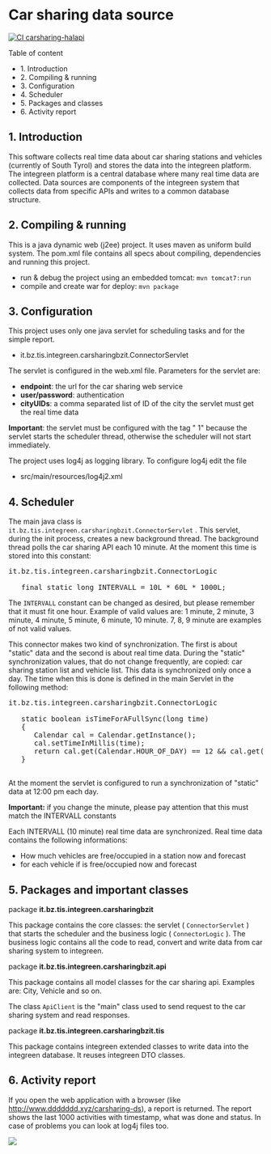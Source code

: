# Car sharing data source

[![CI carsharing-halapi](https://github.com/noi-techpark/bdp-commons/actions/workflows/ci-carsharing-halapi.yml/badge.svg)](https://github.com/noi-techpark/bdp-commons/actions/workflows/ci-carsharing-halapi.yml)

Table of content

*   1\. Introduction
*   2\. Compiling & running
*   3\. Configuration
*   4\. Scheduler
*   5\. Packages and classes
*   6\. Activity report

## 1\. Introduction

This software collects real time data about car sharing stations and vehicles (currently of South Tyrol) and stores the data into the integreen platform. The integreen platform is a central database where many real time data are collected. Data sources are components of the integreen system that collects data from specific APIs and writes to a common database structure.

## 2\. Compiling & running

This is a java dynamic web (j2ee) project. It uses maven as uniform build system. The pom.xml file contains all specs about compiling, dependencies and running this project.

*   run & debug the project using an embedded tomcat: `mvn tomcat7:run`
*   compile and create war for deploy: `mvn package`

## 3\. Configuration

This project uses only one java servlet for scheduling tasks and for the simple report.

*   it.bz.tis.integreen.carsharingbzit.ConnectorServlet

The servlet is configured in the web.xml file. Parameters for the servlet are:

*   **endpoint**: the url for the car sharing web service
*   **user/password**: authentication
*   **cityUIDs**: a comma separated list of ID of the city the servlet must get the real time data

**Important**: the servlet must be configured with the tag " <load-on-startup>1</load-on-startup>" because the servlet starts the scheduler thread, otherwise the scheduler will not start immediately.

The project uses log4j as logging library. To configure log4j edit the file

*   src/main/resources/log4j2.xml

## 4\. Scheduler

The main java class is `it.bz.tis.integreen.carsharingbzit.ConnectorServlet` . This servlet, during the init process, creates a new background thread. The background thread polls the car sharing API each 10 minute. At the moment this time is stored into this constant:

<pre>it.bz.tis.integreen.carsharingbzit.ConnectorLogic

   final static long INTERVALL = 10L * 60L * 1000L;
</pre>

The `INTERVALL` constant can be changed as desired, but please remember that it must fit one hour. Example of valid values are: 1 minute, 2 minute, 3 minute, 4 minute, 5 minute, 6 minute, 10 minute. 7, 8, 9 minute are examples of not valid values.

This connector makes two kind of synchronization. The first is about "static" data and the second is about real time data. During the "static" synchronization values, that do not change frequently, are copied: car sharing station list and vehicle list. This data is synchronized only once a day. The time when this is done is defined in the main Servlet in the following method:

<pre>it.bz.tis.integreen.carsharingbzit.ConnectorLogic

   static boolean isTimeForAFullSync(long time)
   {
      Calendar cal = Calendar.getInstance();
      cal.setTimeInMillis(time);
      return cal.get(Calendar.HOUR_OF_DAY) == 12 && cal.get(Calendar.MINUTE) == 00;
   }

</pre>

At the moment the servlet is configured to run a synchronization of "static" data at 12:00 pm each day.

**Important:** if you change the minute, please pay attention that this must match the INTERVALL constants

Each INTERVALL (10 minute) real time data are synchronized. Real time data contains the following informations:

*   How much vehicles are free/occupied in a station now and forecast
*   for each vehicle if is free/occupied now and forecast

## 5\. Packages and important classes

package **it.bz.tis.integreen.carsharingbzit**

This package contains the core classes: the servlet ( `ConnectorServlet` ) that starts the scheduler and the business logic ( `ConnectorLogic` ). The business logic contains all the code to read, convert and write data from car sharing system to integreen.

package **it.bz.tis.integreen.carsharingbzit.api**

This package contains all model classes for the car sharing api. Examples are: City, Vehicle and so on.

The class `ApiClient` is the "main" class used to send request to the car sharing system and read responses.

package **it.bz.tis.integreen.carsharingbzit.tis**

This package contains integreen extended classes to write data into the integreen database. It reuses integreen DTO classes.

## 6\. Activity report

If you open the web application with a browser (like http://www.ddddddd.xyz/carsharing-ds), a report is returned. The report shows the last 1000 activities with timestamp, what was done and status. In case of problems you can look at log4j files too.

![](report-example.png)
